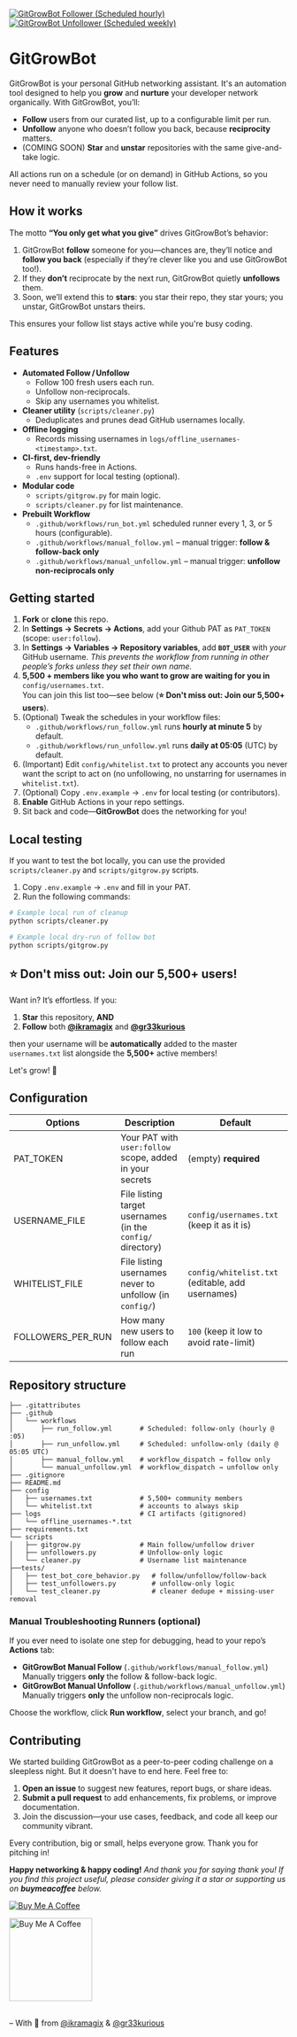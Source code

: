 [![GitGrowBot Follower (Scheduled hourly)](https://github.com/ikramagix/GitGrowBot/actions/workflows/run_follow.yml/badge.svg)](https://github.com/ikramagix/GitGrowBot/actions/workflows/run_follow.yml)
[![GitGrowBot Unfollower (Scheduled weekly)](https://github.com/ikramagix/GitGrowBot/actions/workflows/run_unfollow.yml/badge.svg)](https://github.com/ikramagix/GitGrowBot/actions/workflows/run_unfollow.yml)

# GitGrowBot 

GitGrowBot is your personal GitHub networking assistant. It's an automation tool designed to help you **grow** and **nurture** your developer network organically. With GitGrowBot, you’ll:

* **Follow** users from our curated list, up to a configurable limit per run.
* **Unfollow** anyone who doesn’t follow you back, because **reciprocity** matters.
* (COMING SOON) **Star** and **unstar** repositories with the same give-and-take logic.

All actions run on a schedule (or on demand) in GitHub Actions, so you never need to manually review your follow list. 

## How it works
The motto **“You only get what you give”** drives GitGrowBot’s behavior:

1. GitGrowBot **follow** someone for you—chances are, they’ll notice and **follow you back** (especially if they’re clever like you and use GitGrowBot too!).  
2. If they **don’t** reciprocate by the next run, GitGrowBot quietly **unfollows** them.
3. Soon, we’ll extend this to **stars**: you star their repo, they star yours; you unstar, GitGrowBot unstars theirs.

This ensures your follow list stays active while you're busy coding.

## Features

- **Automated Follow / Unfollow**  
  - Follow 100 fresh users each run.  
  - Unfollow non-reciprocals.  
  - Skip any usernames you whitelist.  
- **Cleaner utility** (`scripts/cleaner.py`)  
  - Deduplicates and prunes dead GitHub usernames locally.  
- **Offline logging**  
  - Records missing usernames in `logs/offline_usernames-<timestamp>.txt`.  
- **CI-first, dev-friendly**  
  - Runs hands-free in Actions.  
  - `.env` support for local testing (optional).  
- **Modular code**  
  - `scripts/gitgrow.py` for main logic.  
  - `scripts/cleaner.py` for list maintenance.  
- **Prebuilt Workflow**  
  - `.github/workflows/run_bot.yml` scheduled runner every 1, 3, or 5 hours (configurable).
  - `.github/workflows/manual_follow.yml` – manual trigger: **follow & follow-back only**  
  - `.github/workflows/manual_unfollow.yml` – manual trigger: **unfollow non-reciprocals only**  

## Getting started

1. **Fork** or **clone** this repo.
2. In **Settings → Secrets → Actions**, add your Github PAT as `PAT_TOKEN` (scope: `user:follow`).
3. In **Settings → Variables → Repository variables**, add **`BOT_USER`** with _your_ GitHub username. *This prevents the workflow from running in other people’s forks unless they set their own name.*
4. **5,500 + members like you who want to grow are waiting for you in** `config/usernames.txt`.  
You can join this list too—see below (**⭐ Don't miss out: Join our 5,500+ users**).
5. (Optional) Tweak the schedules in your workflow files:
    - `.github/workflows/run_follow.yml` runs **hourly at minute 5** by default.
    - `.github/workflows/run_unfollow.yml` runs **daily at 05:05** (UTC) by default.
6. (Important) Edit `config/whitelist.txt` to protect any accounts you never want the script to act on (no unfollowing, no unstarring for usernames in `whitelist.txt`).
7. (Optional) Copy `.env.example` → `.env` for local testing (or contributors).
8. **Enable** GitHub Actions in your repo settings.
9. Sit back and code—**GitGrowBot** does the networking for you!  

## Local testing

If you want to test the bot locally, you can use the provided `scripts/cleaner.py` and `scripts/gitgrow.py` scripts.

1. Copy `.env.example` → `.env` and fill in your PAT.
2. Run the following commands:

```bash
# Example local run of cleanup
python scripts/cleaner.py

# Example local dry-run of follow bot
python scripts/gitgrow.py
```

## ⭐ Don't miss out: Join our 5,500+ users!

Want in? It’s effortless. If you:

1. **Star** this repository, **AND**
2. **Follow** both **[@ikramagix](https://github.com/ikramagix)** and **[@gr33kurious](https://github.com/gr33kurious)**

then your username will be **automatically** added to the master `usernames.txt` list alongside the **5,500+** active members!

Let's grow! 💪

## Configuration

| Options      | Description                                                   | Default                                             |
| ------------------ | ------------------------------------------------------------- | --------------------------------------------------- |
| PAT_TOKEN       | Your PAT with `user:follow` scope, added in your secrets   |(empty) **required**                                      |
| USERNAME_FILE      | File listing target usernames (in the `config/` directory)  | `config/usernames.txt` (keep it as it is)            |
| WHITELIST_FILE     | File listing usernames never to unfollow (in `config/`)          | `config/whitelist.txt` (editable, add usernames) |
| FOLLOWERS_PER_RUN  | How many new users to follow each run                         | `100` (keep it low to avoid rate-limit)               |

## Repository structure

```
├── .gitattributes
├── .github
│   └── workflows
│       ├── run_follow.yml       # Scheduled: follow-only (hourly @ :05)
│       ├── run_unfollow.yml     # Scheduled: unfollow-only (daily @ 05:05 UTC)
│       ├── manual_follow.yml    # workflow_dispatch → follow only
│       └── manual_unfollow.yml  # workflow_dispatch → unfollow only
├── .gitignore
├── README.md
├── config
│   ├── usernames.txt            # 5,500+ community members
│   └── whitelist.txt            # accounts to always skip
├── logs                         # CI artifacts (gitignored)
│   └── offline_usernames-*.txt
├── requirements.txt
└── scripts
│   ├── gitgrow.py               # Main follow/unfollow driver
│   ├── unfollowers.py           # Unfollow-only logic
│   └── cleaner.py               # Username list maintenance
├──tests/
│   ├── test_bot_core_behavior.py   # follow/unfollow/follow-back
│   ├── test_unfollowers.py         # unfollow-only logic
│   └── test_cleaner.py             # cleaner dedupe + missing-user removal
```
### Manual Troubleshooting Runners (optional)

If you ever need to isolate one step for debugging, head to your repo’s **Actions** tab:

- **GitGrowBot Manual Follow** (`.github/workflows/manual_follow.yml`)  
  Manually triggers **only** the follow & follow-back logic.  
- **GitGrowBot Manual Unfollow** (`.github/workflows/manual_unfollow.yml`)  
  Manually triggers **only** the unfollow non-reciprocals logic.  

Choose the workflow, click **Run workflow**, select your branch, and go!

## Contributing

We started building GitGrowBot as a peer-to-peer coding challenge on a sleepless night. But it doesn't have to end here. Feel free to:

1. **Open an issue** to suggest new features, report bugs, or share ideas.  
2. **Submit a pull request** to add enhancements, fix problems, or improve documentation.  
3. Join the discussion—your use cases, feedback, and code all keep our community vibrant.

Every contribution, big or small, helps everyone grow. Thank you for pitching in!

**Happy networking & happy coding!** 
_And thank you for saying thank you! If you find this project useful, please consider giving it a star or supporting us on **buymeacoffee** below._

[![Buy Me A Coffee](https://img.shields.io/badge/Buy_Me_A_Coffee-FFDD00?style=for-the-badge&logo=buy-me-a-coffee&logoColor=black)](https://www.buymeacoffee.com/ikramagix)

<div>
<a href="https://www.buymeacoffee.com/ikramagix" target="_blank">
  <img 
    src="https://i.ibb.co/tP37SFx/cuphead-thx-nobg.png" 
    alt="Buy Me A Coffee" 
    width="150">
</a>
</div>

<br>

– With 💛 from [@ikramagix](https://github.com/ikramagix) & [@gr33kurious](https://github.com/gr33kurious)
